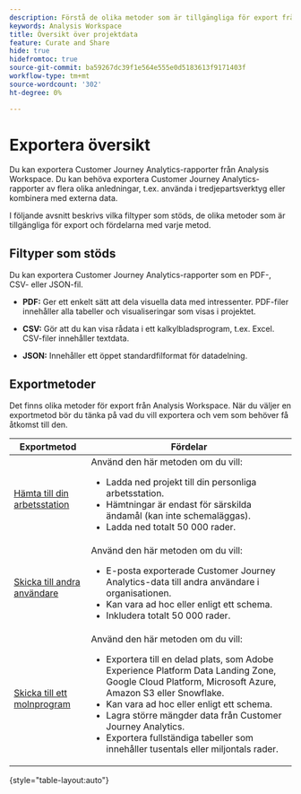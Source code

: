 ```yaml
---
description: Förstå de olika metoder som är tillgängliga för export från Analysis Workspace.
keywords: Analysis Workspace
title: Översikt över projektdata
feature: Curate and Share
hide: true
hidefromtoc: true
source-git-commit: ba59267dc39f1e564e555e0d5183613f9171403f
workflow-type: tm+mt
source-wordcount: '302'
ht-degree: 0%

---
```


# Exportera översikt

Du kan exportera Customer Journey Analytics-rapporter från Analysis Workspace. Du kan behöva exportera Customer Journey Analytics-rapporter av flera olika anledningar, t.ex. använda i tredjepartsverktyg eller kombinera med externa data.

I följande avsnitt beskrivs vilka filtyper som stöds, de olika metoder som är tillgängliga för export och fördelarna med varje metod.

## Filtyper som stöds

Du kan exportera Customer Journey Analytics-rapporter som en PDF-, CSV- eller JSON-fil.

* **PDF:** Ger ett enkelt sätt att dela visuella data med intressenter. PDF-filer innehåller alla tabeller och visualiseringar som visas i projektet.

* **CSV:** Gör att du kan visa rådata i ett kalkylbladsprogram, t.ex. Excel. CSV-filer innehåller textdata.

* **JSON:** Innehåller ett öppet standardfilformat för datadelning.

## Exportmetoder

Det finns olika metoder för export från Analysis Workspace. När du väljer en exportmetod bör du tänka på vad du vill exportera och vem som behöver få åtkomst till den.

| Exportmetod | Fördelar |
|---------|----------|
| [Hämta till din arbetsstation](/help/analysis-workspace/export/download-send.md) | Använd den här metoden om du vill: <ul><li>Ladda ned projekt till din personliga arbetsstation.</li><li>Hämtningar är endast för särskilda ändamål (kan inte schemaläggas).</li> <li>Ladda ned totalt 50 000 rader.</li> <!--true? Are there 2 different options to download to your workstation?--> <!-- is this emailing it? --> |
| [Skicka till andra användare](/help/analysis-workspace/export/t-schedule-report.md) | Använd den här metoden om du vill: <ul><li>E-posta exporterade Customer Journey Analytics-data till andra användare i organisationen.</li><li>Kan vara ad hoc eller enligt ett schema.</li> <li>Inkludera totalt 50 000 rader.</li> <!--true?--> |
| [Skicka till ett molnprogram](/help/analysis-workspace/export/export-cloud.md) | Använd den här metoden om du vill: <ul><li>Exportera till en delad plats, som Adobe Experience Platform Data Landing Zone, Google Cloud Platform, Microsoft Azure, Amazon S3 eller Snowflake.</li><li>Kan vara ad hoc eller enligt ett schema.</li><li>Lagra större mängder data från Customer Journey Analytics.</li><li>Exportera fullständiga tabeller som innehåller tusentals eller miljontals rader.<!-- What other things? Wiki talks about things that aren't even possible in Data Warehouse. What are they? --> </li> |

{style="table-layout:auto"}


